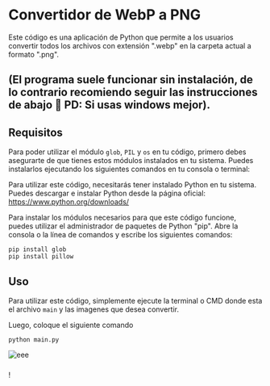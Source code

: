 # Convertidor de WebP a PNG

Este código es una aplicación de Python que permite a los usuarios convertir todos los archivos con extensión ".webp" en la carpeta actual a formato ".png".

## (El programa suele funcionar sin instalación, de lo contrario recomiendo seguir las instrucciones de abajo 🙂 PD: Si usas windows mejor).

## Requisitos

Para poder utilizar el módulo `glob`, `PIL` y `os` en tu código, primero debes asegurarte de que tienes estos módulos instalados en tu sistema. Puedes instalarlos ejecutando los siguientes comandos en tu consola o terminal:

Para utilizar este código, necesitarás tener instalado Python en tu sistema. Puedes descargar e instalar Python desde la página oficial: https://www.python.org/downloads/


Para instalar los módulos necesarios para que este código funcione, puedes utilizar el administrador de paquetes de Python "pip". Abre la consola o la línea de comandos y escribe los siguientes comandos:

```console
pip install glob
pip install pillow
```
## Uso

Para utilizar este código, simplemente ejecute la terminal o CMD donde esta el archivo `main` y las imagenes que desea convertir.

Luego, coloque el siguiente comando
```console
python main.py
```

![eee](https://user-images.githubusercontent.com/82792394/210187311-70c69c78-3716-4fcf-acee-35e21ec3143c.gif)

### 
!

